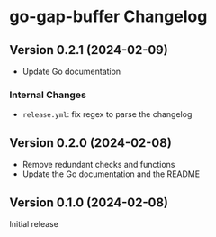 # go-gap-buffer Changelog

## Version 0.2.1 (2024-02-09)

* Update Go documentation

### Internal Changes

* `release.yml`: fix regex to parse the changelog

## Version 0.2.0 (2024-02-08)

* Remove redundant checks and functions
* Update the Go documentation and the README

## Version 0.1.0 (2024-02-08)

Initial release
